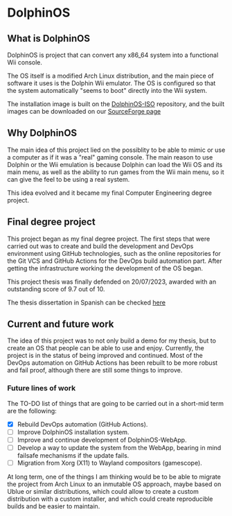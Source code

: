 # DolphinOS

## What is DolphinOS

DolphinOS is project that can convert any x86_64 system into a functional Wii console.

The OS itself is a modified Arch Linux distribution, and the main piece of software it uses is the Dolphin Wii emulator.
The OS is configured so that the system automatically "seems to boot" directly into the Wii system.

The installation image is built on the [DolphinOS-ISO](https://github.com/DolphinOS-Development/DolphinOS-ISO) repository, and the built images can be downloaded on our [SourceForge page](https://sourceforge.net/projects/dolphinos)

## Why DolphinOS

The main idea of this project lied on the possiblity to be able to mimic or use a computer as if it was a "real" gaming console. The main reason to use Dolphin or the Wii emulation is because Dolphin can load the Wii OS and its main menu, as well as the ability to run games from the Wii main menu, so it can give the feel to be using a real system.

This idea evolved and it became my final Computer Engineering degree project. 

## Final degree project

This project began as my final degree project. The first steps that were carried out was to create and build the development and DevOps environment using GitHub technologies, such as the online repositories for the Git VCS and GitHub Actions for the DevOps build automation part. After getting the infrastructure working the development of the OS began.

This project thesis was finally defended on 20/07/2023, awarded with an outstanding score of 9.7 out of 10.

The thesis dissertation in Spanish can be checked [here](Thesis/Trabajo%20Fin%20de%20Grado%20-%20Diego%20Jesus%20Berenguel%20Garcia.pdf)

## Current and future work

The idea of this project was to not only build a demo for my thesis, but to create an OS that people can be able to use and enjoy. Currently, the project is in the status of being improved and continued. Most of the DevOps automation on GitHub Actions has been rebuilt to be more robust and fail proof, although there are still some things to improve.

### Future lines of work

The TO-DO list of things that are going to be carried out in a short-mid term are the following:

- [x] Rebuild DevOps automation (GitHub Actions).
- [ ] Improve DolphinOS installation system.
- [ ] Improve and continue development of DolphinOS-WebApp.
- [ ] Develop a way to update the system from the WebApp, bearing in mind failsafe mechanisms if the update fails.
- [ ] Migration from Xorg (X11) to Wayland compositors (gamescope).

At long term, one of the things I am thinking would be to be able to migrate the project from Arch Linux to an inmutable OS approach, maybe based on Ublue or similar distributions, which could allow to create a custom distribution with a custom installer, and which could create reproducible builds and be easier to maintain.
